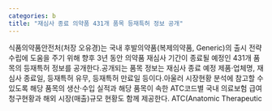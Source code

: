 ```yaml
---
categories: b
title: "재심사 종료 의약품 431개 품목 등재특허 정보 공개"
---
```

식품의약품안전처(처장 오유경)는 국내 후발의약품(복제의약품, Generic)의 출시 전략 수립에 도움을 주기 위해 향후 3년 동안 의약품 재심사 기간이 종료될 예정인 431개 품목의 등재특허 정보를 공개한다.공개되는 품목 정보는 재심사 종료 예정 제품·업체명, 재심사 종료일, 등재특허 유무, 등재특허 만료일 등이다.아울러 시장현황 분석에 참고할 수 있도록 해당 품목의 생산·수입 실적과 해당 품목이 속한 ATC코드별 국내 의료보험 급여청구현황과 해외 시장(매출)규모 현황도 함께 제공한다. ATC(Anatomic Therapeutic